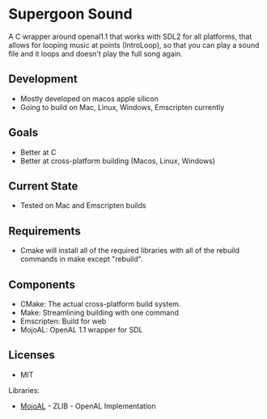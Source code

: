 # Supergoon Sound
A C wrapper around openal1.1 that works with SDL2 for all platforms, that allows for looping music at points (IntroLoop), so that you can play a sound file and it loops and doesn't play the full song again.

## Development
- Mostly developed on macos apple silicon
- Going to build on Mac, Linux, Windows, Emscripten currently

## Goals
- Better at C
- Better at cross-platform building (Macos, Linux, Windows)

## Current State
- Tested on Mac and Emscripten builds

## Requirements
- Cmake will install all of the required libraries with all of the rebuild commands in make except "rebuild".

## Components
- CMake: The actual cross-platform build system.
- Make: Streamlining building with one command
- Emscripten: Build for web
- MojoAL: OpenAL 1.1 wrapper for SDL

## Licenses
- MIT

Libraries:
- [MojoAL](https://github.com/icculus/mojoAL/blob/main/LICENSE.txt) - ZLIB - OpenAL Implementation